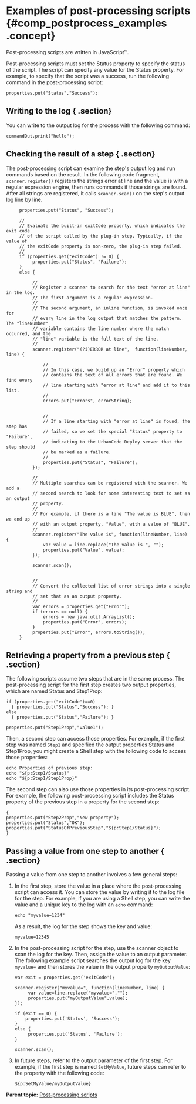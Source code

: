 # Examples of post-processing scripts {#comp_postprocess_examples .concept}

Post-processing scripts are written in JavaScript™.

Post-processing scripts must set the Status property to specify the status of the script. The script can specify any value for the Status property. For example, to specify that the script was a success, run the following command in the post-processing script:

```
properties.put("Status","Success");
```

## Writing to the log { .section}

You can write to the output log for the process with the following command:

```
commandOut.print("hello");
```

## Checking the result of a step { .section}

The post-processing script can examine the step's output log and run commands based on the result. In the following code fragment, `scanner.register()` registers the strings error at line and the value is with a regular expression engine, then runs commands if those strings are found. After all strings are registered, it calls `scanner.scan()` on the step's output log line by line.

```
     properties.put("Status", "Success");

     //
     // Evaluate the built-in exitCode property, which indicates the exit code
     // of the script called by the plug-in step. Typically, if the value of
     // the exitCode property is non-zero, the plug-in step failed.
     //
     if (properties.get("exitCode") != 0) {
          properties.put("Status", "Failure");
     }
     else {

          //
          // Register a scanner to search for the text "error at line" in the log.
          // The first argument is a regular expression.
          //
          // The second argument, an inline function, is invoked once for
          // every line in the log output that matches the pattern. The "lineNumber"
          // variable contains the line number where the match occurred, and the
          // "line" variable is the full text of the line.
          //
          scanner.register("(?i)ERROR at line",  function(lineNumber, line) {

              //
              // In this case, we build up an "Error" property which
              // contains the text of all errors that are found. We find every
              // line starting with "error at line" and add it to this list.
              //
              errors.put("Errors", errorString);


              //
              // If a line starting with "error at line" is found, the step has
              // failed, so we set the special "Status" property to "Failure",
              // indicating to the UrbanCode Deploy server that the step should
              // be marked as a failure.
              //
              properties.put("Status", "Failure");
          });
         
          //
          // Multiple searches can be registered with the scanner. We add a
          // second search to look for some interesting text to set as an output
          // property.
          //
          // For example, if there is a line "The value is BLUE", then we end up
          // with an output property, "Value", with a value of "BLUE".
          //
          scanner.register("The value is", function(lineNumber, line) {
              var value = line.replace("The value is ", "");
              properties.put("Value", value);
          });
         
          scanner.scan();


          //
          // Convert the collected list of error strings into a single string and
          // set that as an output property.
          //
          var errors = properties.get("Error");
          if (errors == null) {
              errors = new java.util.ArrayList();
              properties.put("Error", errors);
          }
          properties.put("Error", errors.toString());
     }

```

## Retrieving a property from a previous step { .section}

The following scripts assume two steps that are in the same process. The post-processing script for the first step creates two output properties, which are named Status and Step1Prop:

```
if (properties.get("exitCode")==0)
  { properties.put("Status","Success"); }
else
  { properties.put("Status","Failure"); }

properties.put("Step1Prop","value1");
```

Then, a second step can access those properties. For example, if the first step was named `Step1` and specified the output properties Status and Step1Prop, you might create a Shell step with the following code to access those properties:

```
echo Properties of previous step:
echo "${p:Step1/Status}"
echo "${p:Step1/Step1Prop}"

```

The second step can also use those properties in its post-processing script. For example, the following post-processing script includes the Status property of the previous step in a property for the second step:

```
{ 
properties.put("Step2Prop","New property");
properties.put("Status","OK"); 
properties.put("StatusOfPreviousStep","${p:Step1/Status}"); 
}
```

## Passing a value from one step to another { .section}

Passing a value from one step to another involves a few general steps:

1.  In the first step, store the value in a place where the post-processing script can access it. You can store the value by writing it to the log file for the step. For example, if you are using a Shell step, you can write the value and a unique key to the log with an `echo` command:

    ```
    echo "myvalue=1234"
    ```

    As a result, the log for the step shows the key and value:

    ```
    myvalue=12345
    ```

2.  In the post-processing script for the step, use the scanner object to scan the log for the key. Then, assign the value to an output parameter. The following example script searches the output log for the key `myvalue=` and then stores the value in the output property `myOutputValue`:

    ```
    var exit = properties.get('exitCode');
    
    scanner.register("myvalue=", function(lineNumber, line) {
         var value=line.replace("myvalue=","");
         properties.put("myOutputValue",value);
    });
    
    if (exit == 0) {
        properties.put('Status', 'Success');
    }
    else {
         properties.put('Status', 'Failure');
    }
    
    scanner.scan();
    ```

3.  In future steps, refer to the output parameter of the first step. For example, if the first step is named `SetMyValue`, future steps can refer to the property with the following code:

    ```
    ${p:SetMyValue/myOutputValue}
    ```


**Parent topic:** [Post-processing scripts](../topics/comp_postProcess.md)

